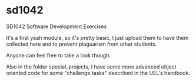 sd1042
======

SD1042 Software Development Exercises

It's a first yeah module, so it's pretty basic, I just upload them to have them collected here and to prevent plaguarism from other students.

Anyone can feel free to take a look though.

Also in the folder special_projects, I have some more advanced object oriented code for some "challenge tasks" described in the UEL's handbook.